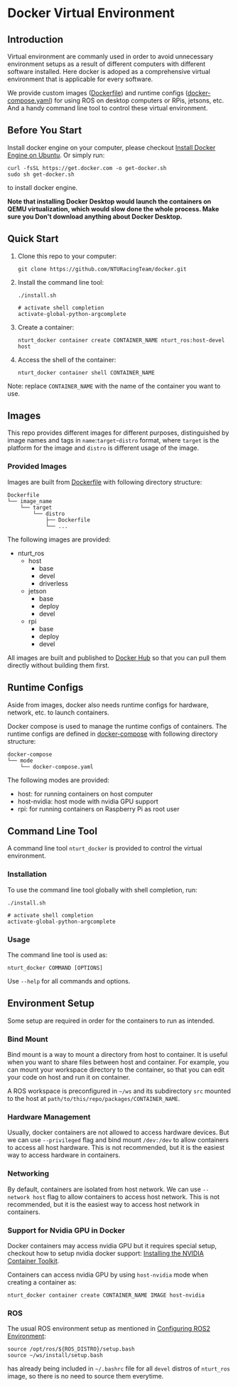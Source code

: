 # Docker Virtual Environment

## Introduction

Virtual environment are commanly used in order to avoid unnecessary environment setups as a result of different computers with different software installed. Here docker is adoped as a comprehensive virtual environment that is applicable for every software.

We provide custom images ([Dockerfile](Dockerfile)) and runtime configs ([docker-compose.yaml](docker-compose)) for using ROS on desktop computers or RPis, jetsons, etc. And a handy command line tool to control these virtual environment.

## Before You Start

Install docker engine on your computer, please checkout [Install Docker Engine on Ubuntu](https://docs.docker.com/engine/install/ubuntu/). Or simply run:

```bash=
curl -fsSL https://get.docker.com -o get-docker.sh
sudo sh get-docker.sh
```

to install docker engine.

**Note that installing Docker Desktop would launch the containers on QEMU virtualization, which would slow done the whole process. Make sure you Don't download anything about Docker Desktop.**

## Quick Start

1. Clone this repo to your computer:

    ```bash=
    git clone https://github.com/NTURacingTeam/docker.git
    ```
2. Install the command line tool:

    ```bash=
    ./install.sh

    # activate shell completion
    activate-global-python-argcomplete
    ```
3. Create a container:

    ```bash=
    nturt_docker container create CONTAINER_NAME nturt_ros:host-devel host
    ```
4. Access the shell of the container:

    ```bash=
    nturt_docker container shell CONTAINER_NAME
    ```

Note: replace `CONTAINER_NAME` with the name of the container you want to use.

## Images

This repo provides different images for different purposes, distinguished by image names and tags in `name`:`target`-`distro` format, where `target` is the platform for the image and `distro` is different usage of the image.

### Provided Images

Images are built from [Dockerfile](Dockerfile) with following directory structure:

```
Dockerfile
└── image_name
    └── target
        └── distro
            ├── Dockerfile
            └── ...
```

The following images are provided:

- nturt_ros
  - host
    - base
    - devel
    - driverless
  - jetson
    - base
    - deploy
    - devel
  - rpi
    - base
    - deploy
    - devel

All images are built and published to [Docker Hub](https://hub.docker.com/r/nturacing/nturt_ros) so that you can pull them directly without building them first.

## Runtime Configs

Aside from images, docker also needs runtime configs for hardware, network, etc. to launch containers.

Docker compose is used to manage the runtime configs of containers. The runtime configs are defined in [docker-compose](docker-compose) with following directory structure:

```
docker-compose
└── mode
    └── docker-compose.yaml
```

The following modes are provided:

- host: for running containers on host computer
- host-nvidia: host mode with nvidia GPU support
- rpi: for running containers on Raspberry Pi as root user

## Command Line Tool

A command line tool `nturt_docker` is provided to control the virtual environment.

### Installation

To use the command line tool globally with shell completion, run:

```bash=
./install.sh

# activate shell completion
activate-global-python-argcomplete
```

### Usage

The command line tool is used as:

```bash=
nturt_docker COMMAND [OPTIONS]
```

Use `--help` for all commands and options.

## Environment Setup

Some setup are required in order for the containers to run as intended.

### Bind Mount

Bind mount is a way to mount a directory from host to container. It is useful when you want to share files between host and container. For example, you can mount your workspace directory to the container, so that you can edit your code on host and run it on container.

A ROS workspace is preconfigured in `~/ws` and its subdirectory `src` mounted to the host at `path/to/this/repo/packages/CONTAINER_NAME`.

### Hardware Management

Usually, docker containers are not allowed to access hardware devices. But we can use `--privileged` flag and bind mount `/dev:/dev` to allow containers to access all host hardware. This is not recommended, but it is the easiest way to access hardware in containers.

### Networking

By default, containers are isolated from host network. We can use `--network host` flag to allow containers to access host network. This is not recommended, but it is the easiest way to access host network in containers.

### Support for Nvidia GPU in Docker

Docker containers may access nvidia GPU but it requires special setup, checkout how to setup nvidia docker support: [Installing the NVIDIA Container Toolkit](https://docs.nvidia.com/datacenter/cloud-native/container-toolkit/latest/install-guide.html).

Containers can access nvidia GPU by using `host-nvidia` mode when creating a container as:

```bash=
nturt_docker container create CONTAINER_NAME IMAGE host-nvidia
```

### ROS

The usual ROS environment setup as mentioned in [Configuring ROS2 Environment](https://docs.ros.org/en/rolling/Tutorials/Beginner-CLI-Tools/Configuring-ROS2-Environment.html):

```bash=
source /opt/ros/${ROS_DISTRO}/setup.bash
source ~/ws/install/setup.bash
```

has already being included in `~/.bashrc` file for all `devel` distros of `nturt_ros` image, so there is no need to source them everytime.

